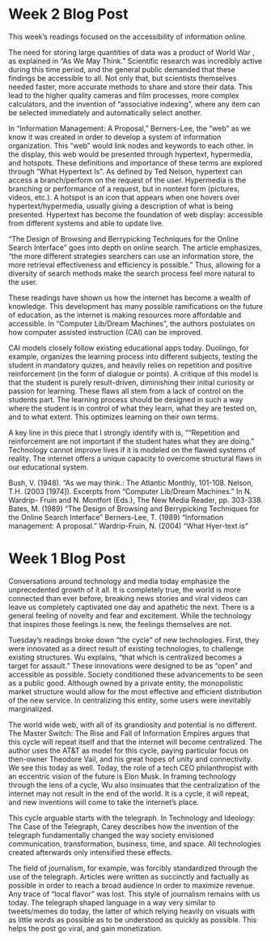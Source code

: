 # Week 2 Blog Post
This week’s readings focused on the accessibility of information online. 

The need for storing large quantities of data was a product of World War , as explained in “As We May Think.” Scientific research was incredibly active during this time period, and the general public demanded that these findings be accessible to all. Not only that, but scientists themselves needed faster, more accurate methods to share and store their data. This lead to the higher quality cameras and film processes, more complex calculators, and the invention of “associative indexing”, where any item can be selected immediately and automatically select another.

In “Information Management: A Proposal,” Berners-Lee, the “web” as we know it was created in order to develop a system of information organization. This “web” would link nodes and keywords to each other. In the display, this web would be presented through hypertext, hypermedia, and hotspots. These definitions and importance of these terms are explored through “What Hypertext Is”. As defined by Ted Nelson, hypertext can access a branch/perform on the request of the user. Hypermedia is the branching or performance of a request, but in nontext form (pictures, videos, etc.). A hotspot is an icon that appears when one hovers over hypertext/hypermedia, usually giving a description of what is being presented. Hypertext has become the foundation of web display: accessible from different systems and able to update live.

“The Design of Browsing and Berrypicking Techniques for the Online Search Interface” goes into depth on online search. The article emphasizes, “the more different strategies searchers can use an information store, the more retrieval effectiveness and efficiency is possible.” Thus, allowing for a diversity of search methods make the search process feel more natural to the user.

These readings have shown us how the internet has become a wealth of knowledge. This development has many possible ramifications on the future of education, as the internet is making resources more affordable and accessible. In “Computer Lib/Dream Machines”, the authors postulates on how computer assisted instruction (CAI) can be improved. 

CAI models closely follow existing educational apps today. Duolingo, for example, organizes the learning process into different subjects, testing the student in mandatory quizes, and heavily relies on repetition and positive reinforcement (in the form of dialogue or points). A critique of this model is that the student is purely result-driven, diminishing their initial curiosity or passion for learning. These flaws all stem from a lack of control on the students part. The learning process should be designed in such a way where the student is in control of what they learn, what they are tested on, and to what extent. This optimizes learning on their own terms. 

A key line in this piece that I strongly identify with is, ““Repetition and reinforcement are not important if the student hates what they are doing.” Technology cannot improve lives if it is modeled on the flawed systems of reality. The internet offers a unique capacity to overcome structural flaws in our educational system.


Bush, V. (1948). “As we may think.: The Atlantic Monthly, 101-108.
Nelson, T.H. (2003 [1974]). Excerpts from “Computer Lib/Dream Machines.” In N. Wardrip- Fruin and N. Montfort (Eds.), The New Media Reader, pp. 303-338.
Bates, M. (1989) “The Design of Browsing and Berrypicking Techniques for the Online Search Interface”
Berners-Lee, T. (1989) “Information management: A proposal.”
Wardrip-Fruin, N. (2004) “What Hyer-text is”






# Week 1 Blog Post
Conversations around technology and media today emphasize the unprecedented growth of it all. It is completely true, the world is more connected than ever before, breaking news stories and viral videos can leave us completely captivated one day and apathetic the next. There is a general feeling of novelty and fear and excitement. While the technology that inspires those feelings is new, the feelings themselves are not.

Tuesday’s readings broke down “the cycle” of new technologies. First, they were innovated as a direct result of existing technologies, to challenge existing structures. Wu explains, “that which is centralized becomes a target for assault.” These innovations were designed to be as “open” and accessible as possible. Society conditioned these advancements to be seen as a public good. Although owned by a private entity, the monopolistic market structure would allow for the most effective and efficient distribution of the new service. In centralizing this entity, some users were inevitably marginalized. 

The world wide web, with all of its grandiosity and potential is no different. The Master Switch: The Rise and Fall of Information Empires argues that this cycle will repeat itself and that the internet will become centralized. The author uses the AT&T as model for this cycle, paying particular focus on then-owner Theodore Vail, and his great hopes of unity and connectivity. We see this today as well. Today, the role of a tech CEO philanthropist with an eccentric vision of the future is Elon Musk. In framing technology through the lens of a cycle, Wu also insinuates that the centralization of the internet may not result in the end of the world. It is a cycle, it will repeat, and new inventions will come to take the internet’s place.

This cycle arguable starts with the telegraph. In Technology and Ideology: The Case of the Telegraph, Carey describes how the invention of the telegraph fundamentally changed the way society envisioned communication, transformation, business, time, and space. All technologies created afterwards only intensified these effects.

The field of journalism, for example, was forcibly standardized through the use of the telegraph. Articles were written as succinctly and factually as possible in order to reach a broad audience in order to maximize revenue. Any trace of “local flavor” was lost. This style of journalism remains with us today. The telegraph shaped language in a way very similar to tweets/memes do today, the latter of which relying heavily on visuals with as little words as possible as to be understood as quickly as possible. This helps the post go viral, and gain monetization. 

